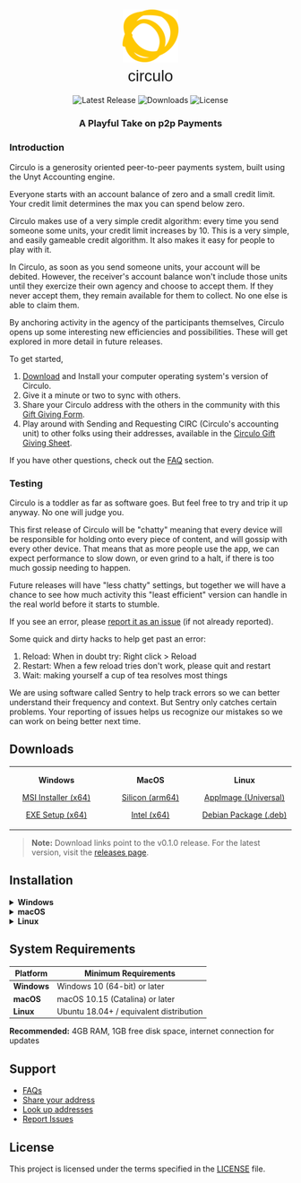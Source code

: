 <div align="center">

# <img src="src-tauri/icons/logo-c.svg" alt="Circulo" width="100"> <br> <span style="font-family: 'Quicksand', sans-serif; font-weight: 300;">circulo</span>

![Latest Release](https://img.shields.io/github/v/release/unytco/circulo?style=flat-square&color=blue)
![Downloads](https://img.shields.io/github/downloads/unytco/circulo/total?style=flat-square&color=green)
![License](https://img.shields.io/github/license/unytco/circulo?style=flat-square)

### A Playful Take on p2p Payments
</div>
<div align="left">
<h3>

</h3>
<h3> 
Introduction
</h3>
<p>
Circulo is a generosity oriented peer-to-peer payments system, built using the Unyt Accounting engine. 
</p>
<p>
Everyone starts with an account balance of zero and a small credit limit. Your credit limit determines the max you can spend below zero. 
</p>
<p>
Circulo makes use of a very simple credit algorithm: every time you send someone some units, your credit limit increases by 10.  This is a very simple, and easily gameable credit algorithm. It also makes it easy for people to play with it.
</p>
<p>
In Circulo, as soon as you send someone units, your account will be debited.  However, the receiver's account balance won't include those units until they exercize their own agency and choose to accept them. If they never accept them, they remain available for them to collect. No one else is able to claim them.
</p>
<p>
By anchoring activity in the agency of the participants themselves, Circulo opens up some interesting new efficiencies and possibilities. These will get explored in more detail in future releases.
</p>
<p>
To get started, 

1. <a href="https://github.com/unytco/circulo#downloads">Download</a> and Install your computer operating system's version of Circulo. 
2. Give it a minute or two to sync with others.
3. Share your Circulo address with the others in the community with this <a href="https://forms.gle/S7BcwJVqSFuPHKDF9">Gift Giving Form</a>.
4. Play around with Sending and Requesting CIRC (Circulo's accounting unit) to other folks using their addresses, available in the <a href="https://docs.google.com/spreadsheets/d/19Aecwx6Rz3LLW64F3QQcVbLdsR0sfNo_51jsiNuC_YM/edit?usp=sharing">Circulo Gift Giving Sheet</a>. 
</p>

<p>
If you have other questions, check out the <a href="https://github.com/unytco/circulo/blob/develop/docs/faq.md">FAQ</a> section.
</p>

<h3>
Testing
</h3> 
<p>
Circulo is a toddler as far as software goes. But feel free to try and trip it up anyway. No one will judge you. 
</p>
<p>
This first release of Circulo will be "chatty" meaning that every device will be responsible for holding onto every piece of content, and will gossip with every other device. That means that as more people use the app, we can expect performance to slow down, or even grind to a halt, if there is too much gossip needing to happen. 
</p>
<p>
Future releases will have "less chatty" settings, but together we will have a chance to see how much activity this "least efficient" version can handle in the real world before it starts to stumble.
</p>

<p>
If you see an error, please <a href="https://github.com/unytco/circulo/issues">report it as an issue</a> (if not already reported). 
</p>
<p>
Some quick and dirty hacks to help get past an error:

1. Reload: When in doubt try: Right click > Reload
2. Restart: When a few reload tries don't work, please quit and restart
3. Wait: making yourself a cup of tea resolves most things
</p>
<p>
We are using software called Sentry to help track errors so we can better understand their frequency and context. But Sentry only catches certain problems. Your reporting of issues helps us recognize our mistakes so we can work on being better next time.
</p>

</div>

## Downloads

<div align="center">

<table>
<tr>
<td width="25%" align="center">

**Windows**

[MSI Installer (x64)](https://github.com/unytco/circulo/releases/download/v0.1.0/Circulo_0.1.0_x64_en-US.msi)

[EXE Setup (x64)](https://github.com/unytco/circulo/releases/download/v0.1.0/Circulo_0.1.0_x64-setup.exe)

</td>
<td width="25%" align="center">

**MacOS**

[Silicon (arm64)](https://github.com/unytco/circulo/releases/download/v0.1.0/Circulo_0.1.0_aarch64.dmg)

[Intel (x64)](https://github.com/unytco/circulo/releases/download/v0.1.0/Circulo_0.1.0_x64.dmg)

</td>
<td width="25%" align="center">

**Linux**

[AppImage (Universal)](https://github.com/unytco/circulo/releases/download/v0.1.0/Circulo_0.1.0_amd64.AppImage)

[Debian Package (.deb)](https://github.com/unytco/circulo/releases/download/v0.1.0/Circulo_0.1.0_amd64.deb)

</td>
<!-- <td width="25%" align="center">

**Android**

[<img src="https://img.shields.io/badge/-Download-green?style=flat-square&logoColor=white" height="35">](https://github.com/unytco/circulo/releases/download/v0.1.0/app-universal-release.apk)

Android Universal APK • [AAB Bundle](https://github.com/unytco/circulo/releases/download/v0.1.0/app-universal-release.aab)

</td> -->
</tr>
</table>

</div>

> **Note:** Download links point to the v0.1.0 release. For the latest version, visit the [releases page](https://github.com/unytco/circulo/releases).

## Installation

<details>
<summary><strong>Windows</strong></summary>

1. Download the `.msi` installer
2. Run the installer and follow the setup wizard
3. Launch Circulo from the Start menu

</details>

<details>
<summary><strong>macOS</strong></summary>

1. Download the `.dmg` file
2. Open the DMG and drag Circulo to your Applications folder
3. Launch from Applications (you may need to allow the app in System Preferences > Security)

</details>

<details>
<summary><strong>Linux</strong></summary>

**AppImage (Recommended)**

1. Download the `.AppImage` file
2. Make it executable: `chmod +x circulo_0.1.0_amd64.AppImage`
3. Run: `./circulo_0.1.0_amd64.AppImage`

**Debian/Ubuntu**

1. Download the `.deb` package
2. Install: `sudo dpkg -i circulo_0.1.0_amd64.deb`
3. Run: `circulo`

</details>

<!-- <details>
<summary><strong>Android</strong></summary>

1. Download the appropriate APK for your device architecture
2. Enable "Install from unknown sources" in your device settings
3. Install the APK file
4. Launch Circulo from your app drawer

</details> -->

## System Requirements

| Platform    | Minimum Requirements                    |
| ----------- | --------------------------------------- |
| **Windows** | Windows 10 (64-bit) or later            |
| **macOS**   | macOS 10.15 (Catalina) or later         |
| **Linux**   | Ubuntu 18.04+ / equivalent distribution |

 <!--        | **Android**                             | Android 7.0 (API level 24) or later | -->

**Recommended:** 4GB RAM, 1GB free disk space, internet connection for updates

## Support

- [FAQs](https://github.com/unytco/circulo/blob/develop/docs/faq.md)
- [Share your address](https://forms.gle/S7BcwJVqSFuPHKDF9)
- [Look up addresses](https://docs.google.com/spreadsheets/d/19Aecwx6Rz3LLW64F3QQcVbLdsR0sfNo_51jsiNuC_YM/edit?usp=sharing) 
- [Report Issues](https://github.com/unytco/circulo/issues)




## License

This project is licensed under the terms specified in the [LICENSE](LICENSE) file.
